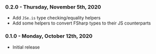 ### 0.2.0 - Thursday, November 5th, 2020
* Add `JSe.is` type checking/equality helpers
* Add some helpers to convert FSharp types to their JS counterparts

### 0.1.0 - Monday, October 12th, 2020
* Initial release

